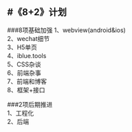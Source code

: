 
#《8+2》计划
----------------------------------
###8项基础加强
1、webview(android&ios)  
2、wechat细节    
3、H5单页   
4、iblue.tools  
5、CSS杂谈   
6、前端杂事  
7、前端和博客  
8、框架+接口   
    
###2项后期推进  
1、工程化    
2、后端  
 





















